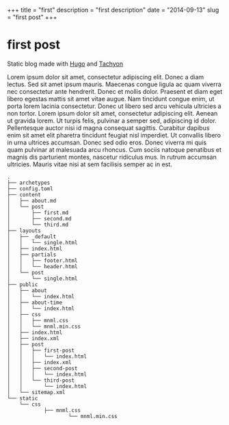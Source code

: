 +++
title = "first"
description = "first description"
date = "2014-09-13"
slug = "first post"
+++

# first post

Static blog made with [Hugo](http://gohugo.io) and [Tachyon](http://tachyons.io)


Lorem ipsum dolor sit amet, consectetur adipiscing elit. Donec a diam lectus. Sed sit amet ipsum mauris. Maecenas congue ligula ac quam viverra nec consectetur ante hendrerit. Donec et mollis dolor. Praesent et diam eget libero egestas mattis sit amet vitae augue. Nam tincidunt congue enim, ut porta lorem lacinia consectetur. Donec ut libero sed arcu vehicula ultricies a non tortor. Lorem ipsum dolor sit amet, consectetur adipiscing elit. Aenean ut gravida lorem. Ut turpis felis, pulvinar a semper sed, adipiscing id dolor. Pellentesque auctor nisi id magna consequat sagittis. Curabitur dapibus enim sit amet elit pharetra tincidunt feugiat nisl imperdiet. Ut convallis libero in urna ultrices accumsan. Donec sed odio eros. Donec viverra mi quis quam pulvinar at malesuada arcu rhoncus. Cum sociis natoque penatibus et magnis dis parturient montes, nascetur ridiculus mus. In rutrum accumsan ultricies. Mauris vitae nisi at sem facilisis semper ac in est.

```
.
├── archetypes
├── config.toml
├── content
│   ├── about.md
│   └── post
│       ├── first.md
│       ├── second.md
│       └── third.md
├── layouts
│   ├── _default
│   │   └── single.html
│   ├── index.html
│   ├── partials
│   │   ├── footer.html
│   │   └── header.html
│   └── post
│       └── single.html
├── public
│   ├── about
│   │   └── index.html
│   ├── about-time
│   │   └── index.html
│   ├── css
│   │   ├── mnml.css
│   │   └── mnml.min.css
│   ├── index.html
│   ├── index.xml
│   ├── post
│   │   ├── first-post
│   │   │   └── index.html
│   │   ├── index.xml
│   │   ├── second-post
│   │   │   └── index.html
│   │   └── third-post
│   │       └── index.html
│   └── sitemap.xml
└── static
    └── css
            ├── mnml.css
                    └── mnml.min.css

```
